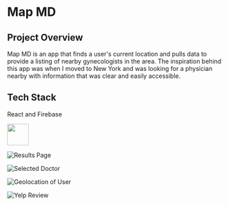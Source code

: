 # Map MD

## Project Overview

Map MD is an app that finds a user's current location and pulls data to provide a listing of nearby gynecologists in the area. The inspiration behind this app was when I moved to New York and was looking for a physician nearby with information that was clear and easily accessible.

## Tech Stack

React and Firebase

<img src="images/resultsPage.jpg" height="50" >

![Results Page](images/resultsPage.jpg)

![Selected Doctor](images/result.jpg)

![Geolocation of User](images/map.jpg)

![Yelp Review](images/yelp.jpg)

